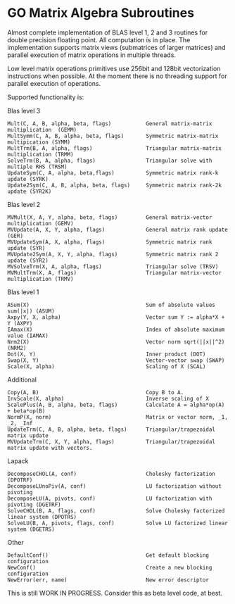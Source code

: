 GO Matrix Algebra Subroutines
=============================

Almost complete implementation of BLAS level 1, 2 and 3 routines for double precision floating point.
All computation is in place. The implementation supports matrix views (submatrices of larger matrices)
and parallel execution of matrix operations in multiple threads. 

Low level matrix operations primitives use 256bit and 128bit vectorization instructions when possible.
At the moment there is no threading support for parallel execution of operations. 

Supported functionality is:

  Blas level 3

    Mult(C, A, B, alpha, beta, flags)           General matrix-matrix multiplication  (GEMM)
    MultSymm(C, A, B, alpha, beta, flags)       Symmetric matrix-matrix multipication (SYMM)
    MultTrm(B, A, alpha, flags)                 Triangular matrix-matrix multiplication (TRMM)  
    SolveTrm(B, A, alpha, flags)                Triangular solve with multiple RHS (TRSM)
    UpdateSym(C, A, alpha, beta,flags)          Symmetric matrix rank-k update (SYRK)
    Update2Sym(C, A, B, alpha, beta, flags)     Symmetric matrix rank-2k update (SYR2K)

  Blas level 2

    MVMult(X, A, Y, alpha, beta, flags)         General matrix-vector multiplication (GEMV)
    MVUpdate(A, X, Y, alpha, flags)             General matrix rank update (GER)
    MVUpdateSym(A, X, alpha, flags)             Symmetric matrix rank update (SYR)
    MVUpdate2Sym(A, X, Y, alpha, flags)         Symmetric matrix rank 2 update (SYR2)
    MVSolveTrm(X, A, alpha, flags)              Triangular solve (TRSV)
    MVMultTrm(X, A, flags)                      Triangular matrix-vector multiplication (TRMV)

  Blas level 1

    ASum(X)                                     Sum of absolute values sum(|x|) (ASUM)
    Axpy(Y, X, alpha)                           Vector sum Y := alpha*X + Y (AXPY)
    IAmax(X)                                    Index of absolute maximum value (IAMAX)
    Nrm2(X)                                     Vector norm sqrt(||x||^2) (NRM2)
    Dot(X, Y)                                   Inner product (DOT)
    Swap(X, Y)                                  Vector-vector swap (SWAP)
    Scale(X, alpha)                             Scaling of X (SCAL)

  Additional

    Copy(A, B)                                  Copy B to A.
    InvScale(X, alpha)                          Inverse scaling of X 
    ScalePlus(A, B, alpha, beta, flags)         Calculate A = alpha*op(A) + beta*op(B)
    NormP(X, norm)                              Matrix or vector norm, _1, _2, _Inf
    UpdateTrm(C, A, B, alpha, beta, flags)      Triangular/trapezoidal matrix update
    MVUpdateTrm(C, X, Y, alpha, flags)          Triangular/trapezoidal matrix update with vectors.

  Lapack
  
    DecomposeCHOL(A, conf)                      Cholesky factorization (DPOTRF)
    DecomposeLUnoPiv(A, conf)                   LU factorization without pivoting
    DecomposeLU(A, pivots, conf)                LU factorization with pivoting (DGETRF)
    SolveCHOL(B, A, flags, conf)                Solve Cholesky factorized linear system (DPOTRS)
    SolveLU(B, A, pivots, flags, conf)          Solve LU factorized linear system (DGETRS)

  Other

    DefaultConf()                               Get default blocking configuration 
    NewConf()                                   Create a new blocking configuration
    NewError(err, name)                         New error descriptor

This is still WORK IN PROGRESS. Consider this as beta level code, at best. 

